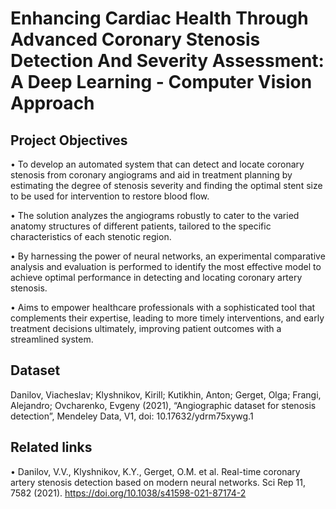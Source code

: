 # Enhancing Cardiac Health Through Advanced Coronary Stenosis Detection And  Severity Assessment: A Deep Learning - Computer Vision Approach

## Project Objectives

• To develop an automated system that can detect and locate coronary stenosis from coronary angiograms and aid in treatment planning by estimating the degree of stenosis severity and finding the optimal stent size to be used for intervention to restore blood flow.

• The solution analyzes the angiograms robustly to cater to the varied anatomy structures of different patients, tailored to the specific characteristics of each stenotic region.

• By harnessing the power of neural networks, an experimental comparative analysis and evaluation is performed to identify the most effective model to achieve optimal performance in detecting and locating coronary artery stenosis.

• Aims to empower healthcare professionals with a sophisticated tool that complements their expertise, leading to more timely interventions, and early treatment decisions ultimately, improving patient outcomes with a streamlined system.


## Dataset
Danilov, Viacheslav; Klyshnikov, Kirill; Kutikhin, Anton; Gerget, Olga; Frangi, Alejandro; Ovcharenko, Evgeny (2021), “Angiographic dataset for stenosis detection”, Mendeley Data, V1, doi: 10.17632/ydrm75xywg.1


## Related links
• Danilov, V.V., Klyshnikov, K.Y., Gerget, O.M. et al. Real-time coronary artery stenosis detection based on modern neural networks. Sci Rep 11, 7582 (2021). https://doi.org/10.1038/s41598-021-87174-2
